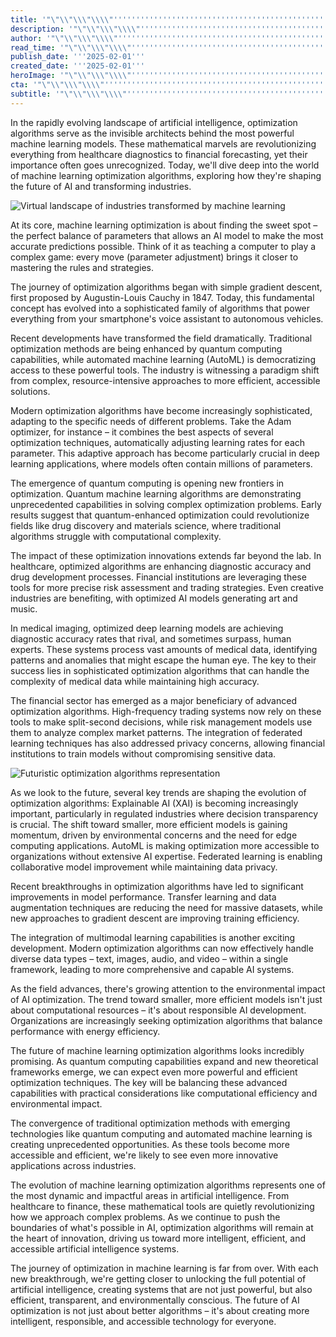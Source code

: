 ```yaml
---
title: '"\"\\"\\\"\\\\"''''''''''''''''''''''''''''''''''''''''''''''''''''''''''''''''The Evolution of Machine Learning: Mastering Optimization Algorithms in the AI Era''''''''''''''''''''''''''''''''''''''''''''''''''''''''''''''''\\\\"\\\"\\"\""'
description: '"\"\\"\\\"\\\\"''''''''''''''''''''''''''''''''''''''''''''''''''''''''''''''''Explore the transformative world of machine learning optimization algorithms and their impact on AI development. From quantum computing enhancements to environmental considerations, discover how these mathematical tools are shaping the future of artificial intelligence across industries.''''''''''''''''''''''''''''''''''''''''''''''''''''''''''''''''\\\\"\\\"\\"\""'
author: '"\"\\"\\\"\\\\"''''''''''''''''''''''''''''''''''''''''''''''''''''''''''''''''Ken Tanaka''''''''''''''''''''''''''''''''''''''''''''''''''''''''''''''''\\\\"\\\"\\"\""'
read_time: '"\"\\"\\\"\\\\"''''''''''''''''''''''''''''''''''''''''''''''''''''''''''''''''8 mins''''''''''''''''''''''''''''''''''''''''''''''''''''''''''''''''\\\\"\\\"\\"\""'
publish_date: '''2025-02-01'''
created_date: '''2025-02-01'''
heroImage: '"\"\\"\\\"\\\\"''''''''''''''''''''''''''''''''''''''''''''''''''''''''''''''''https://magick.ai/images/ml-optimization-hero.jpg''''''''''''''''''''''''''''''''''''''''''''''''''''''''''''''''\\\\"\\\"\\"\""'
cta: '"\"\\"\\\"\\\\"''''''''''''''''''''''''''''''''''''''''''''''''''''''''''''''''Stay at the forefront of AI innovation! Follow us on LinkedIn for the latest updates on optimization algorithms and breakthrough developments in machine learning.''''''''''''''''''''''''''''''''''''''''''''''''''''''''''''''''\\\\"\\\"\\"\""'
subtitle: '"\"\\"\\\"\\\\"''''''''''''''''''''''''''''''''''''''''''''''''''''''''''''''''How Modern Optimization Algorithms Are Reshaping AI Development''''''''''''''''''''''''''''''''''''''''''''''''''''''''''''''''\\\\"\\\"\\"\""'
---
```


In the rapidly evolving landscape of artificial intelligence, optimization algorithms serve as the invisible architects behind the most powerful machine learning models. These mathematical marvels are revolutionizing everything from healthcare diagnostics to financial forecasting, yet their importance often goes unrecognized. Today, we'll dive deep into the world of machine learning optimization algorithms, exploring how they're shaping the future of AI and transforming industries.

![Virtual landscape of industries transformed by machine learning](https://i.magick.ai/PIXE/1738427692444_magick_img.webp)

At its core, machine learning optimization is about finding the sweet spot – the perfect balance of parameters that allows an AI model to make the most accurate predictions possible. Think of it as teaching a computer to play a complex game: every move (parameter adjustment) brings it closer to mastering the rules and strategies.

The journey of optimization algorithms began with simple gradient descent, first proposed by Augustin-Louis Cauchy in 1847. Today, this fundamental concept has evolved into a sophisticated family of algorithms that power everything from your smartphone's voice assistant to autonomous vehicles.

Recent developments have transformed the field dramatically. Traditional optimization methods are being enhanced by quantum computing capabilities, while automated machine learning (AutoML) is democratizing access to these powerful tools. The industry is witnessing a paradigm shift from complex, resource-intensive approaches to more efficient, accessible solutions.

Modern optimization algorithms have become increasingly sophisticated, adapting to the specific needs of different problems. Take the Adam optimizer, for instance – it combines the best aspects of several optimization techniques, automatically adjusting learning rates for each parameter. This adaptive approach has become particularly crucial in deep learning applications, where models often contain millions of parameters.

The emergence of quantum computing is opening new frontiers in optimization. Quantum machine learning algorithms are demonstrating unprecedented capabilities in solving complex optimization problems. Early results suggest that quantum-enhanced optimization could revolutionize fields like drug discovery and materials science, where traditional algorithms struggle with computational complexity.

The impact of these optimization innovations extends far beyond the lab. In healthcare, optimized algorithms are enhancing diagnostic accuracy and drug development processes. Financial institutions are leveraging these tools for more precise risk assessment and trading strategies. Even creative industries are benefiting, with optimized AI models generating art and music.

In medical imaging, optimized deep learning models are achieving diagnostic accuracy rates that rival, and sometimes surpass, human experts. These systems process vast amounts of medical data, identifying patterns and anomalies that might escape the human eye. The key to their success lies in sophisticated optimization algorithms that can handle the complexity of medical data while maintaining high accuracy.

The financial sector has emerged as a major beneficiary of advanced optimization algorithms. High-frequency trading systems now rely on these tools to make split-second decisions, while risk management models use them to analyze complex market patterns. The integration of federated learning techniques has also addressed privacy concerns, allowing financial institutions to train models without compromising sensitive data.

![Futuristic optimization algorithms representation](https://i.magick.ai/PIXE/1738427692441_magick_img.webp)

As we look to the future, several key trends are shaping the evolution of optimization algorithms: Explainable AI (XAI) is becoming increasingly important, particularly in regulated industries where decision transparency is crucial. The shift toward smaller, more efficient models is gaining momentum, driven by environmental concerns and the need for edge computing applications. AutoML is making optimization more accessible to organizations without extensive AI expertise. Federated learning is enabling collaborative model improvement while maintaining data privacy.

Recent breakthroughs in optimization algorithms have led to significant improvements in model performance. Transfer learning and data augmentation techniques are reducing the need for massive datasets, while new approaches to gradient descent are improving training efficiency.

The integration of multimodal learning capabilities is another exciting development. Modern optimization algorithms can now effectively handle diverse data types – text, images, audio, and video – within a single framework, leading to more comprehensive and capable AI systems.

As the field advances, there's growing attention to the environmental impact of AI optimization. The trend toward smaller, more efficient models isn't just about computational resources – it's about responsible AI development. Organizations are increasingly seeking optimization algorithms that balance performance with energy efficiency.

The future of machine learning optimization algorithms looks incredibly promising. As quantum computing capabilities expand and new theoretical frameworks emerge, we can expect even more powerful and efficient optimization techniques. The key will be balancing these advanced capabilities with practical considerations like computational efficiency and environmental impact.

The convergence of traditional optimization methods with emerging technologies like quantum computing and automated machine learning is creating unprecedented opportunities. As these tools become more accessible and efficient, we're likely to see even more innovative applications across industries.

The evolution of machine learning optimization algorithms represents one of the most dynamic and impactful areas in artificial intelligence. From healthcare to finance, these mathematical tools are quietly revolutionizing how we approach complex problems. As we continue to push the boundaries of what's possible in AI, optimization algorithms will remain at the heart of innovation, driving us toward more intelligent, efficient, and accessible artificial intelligence systems.

The journey of optimization in machine learning is far from over. With each new breakthrough, we're getting closer to unlocking the full potential of artificial intelligence, creating systems that are not just powerful, but also efficient, transparent, and environmentally conscious. The future of AI optimization is not just about better algorithms – it's about creating more intelligent, responsible, and accessible technology for everyone.